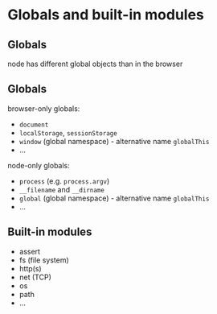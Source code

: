 # Globals and built-in modules

## Globals

node has different global objects than in the browser

## Globals

browser-only globals:

- `document`
- `localStorage`, `sessionStorage`
- `window` (global namespace) - alternative name `globalThis`
- ...

node-only globals:

- `process` (e.g. `process.argv`)
- `__filename` and `__dirname`
- `global` (global namespace) - alternative name `globalThis`
- ...

## Built-in modules

- assert
- fs (file system)
- http(s)
- net (TCP)
- os
- path
- ...
